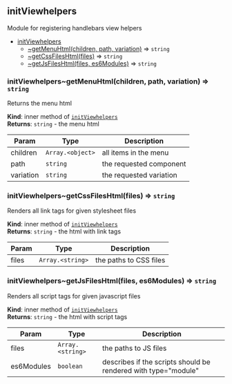 <a name="module_initViewhelpers"></a>

## initViewhelpers
Module for registering handlebars view helpers


* [initViewhelpers](#module_initViewhelpers)
    * [~getMenuHtml(children, path, variation)](#module_initViewhelpers..getMenuHtml) ⇒ <code>string</code>
    * [~getCssFilesHtml(files)](#module_initViewhelpers..getCssFilesHtml) ⇒ <code>string</code>
    * [~getJsFilesHtml(files, es6Modules)](#module_initViewhelpers..getJsFilesHtml) ⇒ <code>string</code>

<a name="module_initViewhelpers..getMenuHtml"></a>

### initViewhelpers~getMenuHtml(children, path, variation) ⇒ <code>string</code>
Returns the menu html

**Kind**: inner method of [<code>initViewhelpers</code>](#module_initViewhelpers)  
**Returns**: <code>string</code> - the menu html  

| Param | Type | Description |
| --- | --- | --- |
| children | <code>Array.&lt;object&gt;</code> | all items in the menu |
| path | <code>string</code> | the requested component |
| variation | <code>string</code> | the requested variation |

<a name="module_initViewhelpers..getCssFilesHtml"></a>

### initViewhelpers~getCssFilesHtml(files) ⇒ <code>string</code>
Renders all link tags for given stylesheet files

**Kind**: inner method of [<code>initViewhelpers</code>](#module_initViewhelpers)  
**Returns**: <code>string</code> - the html with link tags  

| Param | Type | Description |
| --- | --- | --- |
| files | <code>Array.&lt;string&gt;</code> | the paths to CSS files |

<a name="module_initViewhelpers..getJsFilesHtml"></a>

### initViewhelpers~getJsFilesHtml(files, es6Modules) ⇒ <code>string</code>
Renders all script tags for given javascript files

**Kind**: inner method of [<code>initViewhelpers</code>](#module_initViewhelpers)  
**Returns**: <code>string</code> - the html with script tags  

| Param | Type | Description |
| --- | --- | --- |
| files | <code>Array.&lt;string&gt;</code> | the paths to JS files |
| es6Modules | <code>boolean</code> | describes if the scripts should be rendered with type="module" |

